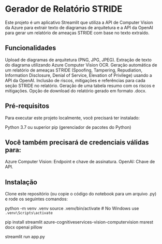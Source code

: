 # Gerador de Relatório STRIDE

Este projeto é um aplicativo Streamlit que utiliza a API de Computer Vision da Azure para extrair texto de diagramas de arquitetura e a API da OpenAI para gerar um relatório de ameaças STRIDE com base no texto extraído.

## Funcionalidades

Upload de diagramas de arquitetura (PNG, JPG, JPEG).
Extração de texto do diagrama utilizando Azure Computer Vision OCR.
Geração automática de um relatório de ameaças STRIDE (Spoofing, Tampering, Repudiation, Information Disclosure, Denial of Service, Elevation of Privilege) usando a API da OpenAI.
Inclusão de riscos, mitigações e referências para cada seção STRIDE no relatório.
Geração de uma tabela resumo com os riscos e mitigações.
Opção de download do relatório gerado em formato .docx.

## Pré-requisitos

Para executar este projeto localmente, você precisará ter instalado:

Python 3.7 ou superior
pip (gerenciador de pacotes do Python)

## Você também precisará de credenciais válidas para:

Azure Computer Vision: Endpoint e chave de assinatura.
OpenAI: Chave de API.

## Instalação

Clone este repositório (ou copie o código do notebook para um arquivo .py) e rode os seguintes comandos:

  python -m venv .venv
  source .venv/bin/activate  # No Windows use `.venv\Scripts\activate`
   
  pip install streamlit azure-cognitiveservices-vision-computervision msrest docx openai pillow

  streamlit run app.py

